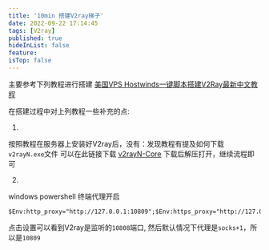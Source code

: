 ```yaml
---
title: '10min 搭建V2ray梯子'
date: 2022-09-22 17:14:45
tags: [V2ray]
published: true
hideInList: false
feature: 
isTop: false
---
```

主要参考下列教程进行搭建
[美国VPS Hostwinds一键脚本搭建V2Ray最新中文教程](https://github.com/xiaoming2028/FreePAC/wiki/%E7%BE%8E%E5%9B%BDVPS-Hostwinds%E4%B8%80%E9%94%AE%E8%84%9A%E6%9C%AC%E6%90%AD%E5%BB%BAV2Ray%E6%9C%80%E6%96%B0%E4%B8%AD%E6%96%87%E6%95%99%E7%A8%8B)

在搭建过程中对上列教程一些补充的点:

1. 
按照教程在服务器上安装好V2ray后，没有：发现教程有提及如何下载 `v2rayN.exe`文件
可以在此链接下载 [v2rayN-Core](https://github.com/AChenQ/config/releases/download/untagged-5a42cf861f6d976bb870/v2rayN-Core.zip)
下载后解压打开，继续流程即可

2. 
windows powershell 终端代理开启
```
$Env:http_proxy="http://127.0.0.1:10809";$Env:https_proxy="http://127.0.0.1:10809"
```

点击设置可以看到V2ray是监听的`10808`端口, 然后默认情况下代理是`socks+1`，所以是`10809`

